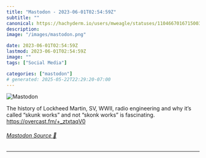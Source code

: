 ```yaml
---
title: "Mastodon - 2023-06-01T02:54:59Z"
subtitle: ""
canonical: https://hachyderm.io/users/mweagle/statuses/110466701671500369
description:
image: "/images/mastodon.png"

date: 2023-06-01T02:54:59Z
lastmod: 2023-06-01T02:54:59Z
image: ""
tags: ["Social Media"]

categories: ["mastodon"]
# generated: 2025-05-22T22:29:20-07:00
---
```

![Mastodon](/images/mastodon.png)

<p>The history of Lockheed Martin, SV, WWII, radio engineering and why it’s called “skunk works” and not “skonk works” is fascinating. <br /><a href="https://overcast.fm/+_ztxtaqV0" target="_blank" rel="nofollow noopener noreferrer" translate="no"><span class="invisible">https://</span><span class="">overcast.fm/+_ztxtaqV0</span><span class="invisible"></span></a></p>


###### [Mastodon Source 🐘](https://hachyderm.io/@mweagle/110466701671500369)

___
